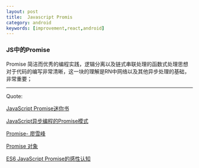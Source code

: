 ```yaml
---
layout: post
title:  Javascript Promis
category: android
keywords: [improvement,react,android]
---
```


### JS中的Promise



Promise 简洁而优秀的编程实践，逻辑分离以及链式串联处理的函数式处理思想对于代码的编写非常清晰，这一块的理解是RN中网络以及其他异步处理的基础，非常重要；


---


Quote:

[JavaScript Promise迷你书](http://liubin.org/promises-book/#chapter1-what-is-promise)

[JavaScript异步编程的Promise模式](http://www.infoq.com/cn/news/2011/09/js-promise)

[Promise- 廖雪峰](http://www.liaoxuefeng.com/wiki/001434446689867b27157e896e74d51a89c25cc8b43bdb3000/0014345008539155e93fc16046d4bb7854943814c4f9dc2000)

[Promise 对象](http://wiki.jikexueyuan.com/project/es6/promise.html)

[ES6 JavaScript Promise的感性认知](http://www.zhangxinxu.com/wordpress/2014/02/es6-javascript-promise-%E6%84%9F%E6%80%A7%E8%AE%A4%E7%9F%A5/)
